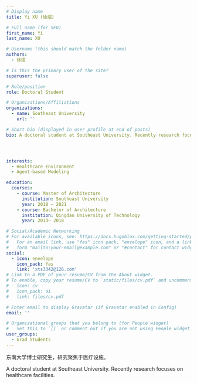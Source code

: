 ```yaml
---
# Display name
title: Yi XU (徐熠)

# Full name (for SEO)
first_name: Yi
last_name: XU

# Username (this should match the folder name)
authors:
  - 徐熠

# Is this the primary user of the site?
superuser: false

# Role/position
role: Doctoral Student

# Organizations/Affiliations
organizations:
  - name: Southeast University
    url: ''

# Short bio (displayed in user profile at end of posts)
bio: A doctoral student at Southeast University. Recently research focuses on healthcare facilities.




interests:
  - Healthcare Environment
  - Agent-based Modeling

education:
  courses:
    - course: Master of Architecture
      institution: Southeast University
      year: 2018 – 2021
    - course: Bachelor of Architecture
      institution: Qingdao University of Technology
      year: 2013– 2018

# Social/Academic Networking
# For available icons, see: https://docs.hugoblox.com/getting-started/page-builder/#icons
#   For an email link, use "fas" icon pack, "envelope" icon, and a link in the
#   form "mailto:your-email@example.com" or "#contact" for contact widget.
social:
  - icon: envelope
    icon_pack: fas
    link: 'xts3342@126.com'
# Link to a PDF of your resume/CV from the About widget.
# To enable, copy your resume/CV to `static/files/cv.pdf` and uncomment the lines below.
# - icon: cv
#   icon_pack: ai
#   link: files/cv.pdf

# Enter email to display Gravatar (if Gravatar enabled in Config)
email: ''

# Organizational groups that you belong to (for People widget)
#   Set this to `[]` or comment out if you are not using People widget.
user_groups:
  - Grad Students
---
```


东南大学博士研究生，研究聚焦于医疗设施。

A doctoral student at Southeast University. Recently research focuses on healthcare facilities.

